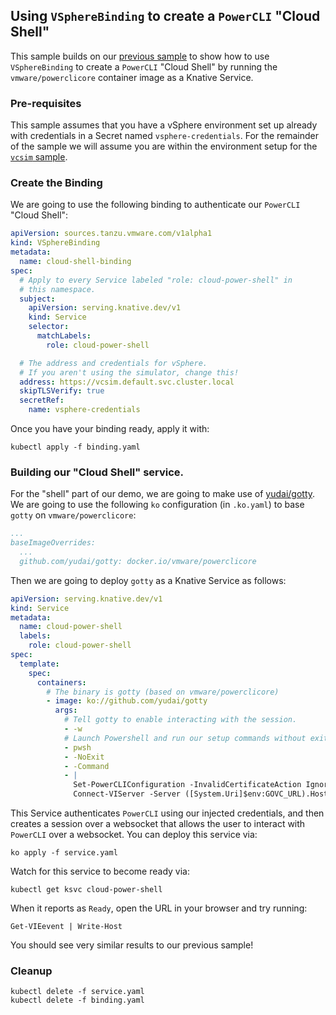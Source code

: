 ## Using `VSphereBinding` to create a `PowerCLI` "Cloud Shell"

This sample builds on our [previous sample](../powercli/README.md) to show how
to use `VSphereBinding` to create a `PowerCLI` "Cloud Shell" by running the
`vmware/powerclicore` container image as a Knative Service.

### Pre-requisites

This sample assumes that you have a vSphere environment set up already with
credentials in a Secret named `vsphere-credentials`. For the remainder of the
sample we will assume you are within the environment setup for the
[`vcsim` sample](../vcsim/README.md).

### Create the Binding

We are going to use the following binding to authenticate our `PowerCLI` "Cloud
Shell":

```yaml
apiVersion: sources.tanzu.vmware.com/v1alpha1
kind: VSphereBinding
metadata:
  name: cloud-shell-binding
spec:
  # Apply to every Service labeled "role: cloud-power-shell" in
  # this namespace.
  subject:
    apiVersion: serving.knative.dev/v1
    kind: Service
    selector:
      matchLabels:
        role: cloud-power-shell

  # The address and credentials for vSphere.
  # If you aren't using the simulator, change this!
  address: https://vcsim.default.svc.cluster.local
  skipTLSVerify: true
  secretRef:
    name: vsphere-credentials
```

Once you have your binding ready, apply it with:

```shell
kubectl apply -f binding.yaml
```

### Building our "Cloud Shell" service.

For the "shell" part of our demo, we are going to make use of
[yudai/gotty](https://github.com/yudai/gotty). We are going to use the following
`ko` configuration (in `.ko.yaml`) to base `gotty` on `vmware/powerclicore`:

```yaml
...
baseImageOverrides:
  ...
  github.com/yudai/gotty: docker.io/vmware/powerclicore

```

Then we are going to deploy `gotty` as a Knative Service as follows:

```yaml
apiVersion: serving.knative.dev/v1
kind: Service
metadata:
  name: cloud-power-shell
  labels:
    role: cloud-power-shell
spec:
  template:
    spec:
      containers:
        # The binary is gotty (based on vmware/powerclicore)
        - image: ko://github.com/yudai/gotty
          args:
            # Tell gotty to enable interacting with the session.
            - -w
            # Launch Powershell and run our setup commands without exiting.
            - pwsh
            - -NoExit
            - -Command
            - |
              Set-PowerCLIConfiguration -InvalidCertificateAction Ignore -Confirm:$false | Out-Null
              Connect-VIServer -Server ([System.Uri]$env:GOVC_URL).Host -User $env:GOVC_USERNAME -Password $env:GOVC_PASSWORD
```

This Service authenticates `PowerCLI` using our injected credentials, and then
creates a session over a websocket that allows the user to interact with
`PowerCLI` over a websocket. You can deploy this service via:

```shell
ko apply -f service.yaml
```

Watch for this service to become ready via:

```shell
kubectl get ksvc cloud-power-shell
```

When it reports as `Ready`, open the URL in your browser and try running:

```shell
Get-VIEevent | Write-Host
```

You should see very similar results to our previous sample!

### Cleanup

```shell
kubectl delete -f service.yaml
kubectl delete -f binding.yaml
```
